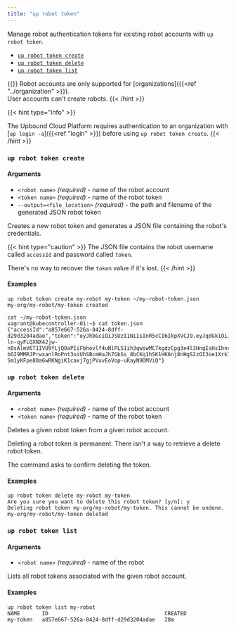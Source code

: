 ```yaml
---
title: "up robot token"
---
```

Manage robot authentication tokens for existing robot accounts with `up robot token`.

- [`up robot token create`](#up-robot-token-create)
- [`up robot token delete`](#up-robot-token-delete)
- [`up robot token list`](#up-robot-token-list)

{{<hint type="important" >}}
Robot accounts are only supported for [organizations]({{<ref "../organization" >}}).  
User accounts can't create robots.
{{< /hint >}}

<!-- vale gitlab.SubstitutionWarning = NO-->
<!-- don't flag an error on shortcode information argument -->
{{< hint type="info" >}}
<!-- vale gitlab.SubstitutionWarning = YES-->
The Upbound Cloud Platform requires authentication to an organization with [`up login -a`]({{<ref "login" >}}) before using `up robot token create`.
{{< /hint >}}

### `up robot token create`

<!-- omit in toc -->
#### Arguments
* `<robot name>` _(required)_ - name of the robot account
* `<token name>` _(required)_ - name of the robot token
* `--output=<file_location>` _(required)_ - the path and filename of the generated JSON robot token

Creates a new robot token and generates a JSON file containing the robot's credentials.

{{< hint type="caution" >}}
The JSON file contains the robot username called `accessId` and password called `token`.

There's no way to recover the `token` value if it's lost. 
{{< /hint >}}

<!-- omit in toc -->
#### Examples
```shell
up robot token create my-robot my-token ~/my-robot-token.json
my-org/my-robot/my-token created
```

```shell
cat ~/my-robot-token.json
vagrant@kubecontroller-01:~$ cat token.json
{"accessId":"a857e667-526a-8424-8dff-d29d3204adae","token":"eyJhbGciOiJSUzI1NiIsInR5cCI6IkpXVCJ9.eyJqdGkiOiJhODU3ZTY2Ny01MjZhLTQwNDItOGRlMy1kMjlkMzIwNGFkYWUiLCJzdWIiOiJyb2JvdHwzZjc2ZWVjNS1iN2UwLTRmNmUtYWVlYy04YWRiZWMyYzQ0YTYifQ.F00nFGsINl3wrRvI6YQd4AlwevdiZZZeiJFZXi7QxZ3pYEhDjeL0pLw-ln-qyFLQXNX42jw-n0sAlmV6T1IVU9fLjQOaPIiFbhovlf4uNlPL51ih3qwswMC7kgdzCpg3e4l3HngEsHsIhnv_5ipliJXx7Pk7eRfybDQyGM7nodbd5Zk-bOI9MMRJPrwxanlRoPnt3oiUhSBcmHaJh7GbSs_8bCKq1hSK1HK6nj8nHgS2zOI3oe1Xrk1SKnNw2wC_MpPDxpoW9xitMapjzhKdzdl5T3peIrsEW9z2i-Sm1yKFpe80a6wRKNgiK1caxj7gjPVuvEoVop-uKayN9DMViQ"}
```

### `up robot token delete`

<!-- omit in toc -->
#### Arguments
* `<robot name>` _(required)_ - name of the robot account
* `<token name>` _(required)_ - name of the robot token
  
Deletes a given robot token from a given robot account.

Deleting a robot token is permanent. There isn't a way to retrieve a delete robot token.

The command asks to confirm deleting the token.

<!-- omit in toc -->
#### Examples
```shell
up robot token delete my-robot my-token
Are you sure you want to delete this robot token? [y/n]: y
Deleting robot token my-org/my-robot/my-token. This cannot be undone.
my-org/my-robot/my-token deleted
```

### `up robot token list`

<!-- omit in toc -->
#### Arguments
* `<robot name>` _(required)_ - name of the robot

Lists all robot tokens associated with the given robot account.
  
<!-- omit in toc -->
#### Examples
```shell
up robot token list my-robot
NAME       ID                                     CREATED
my-token   a857e667-526a-8424-8dff-d29d3204adae   28m
```